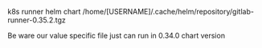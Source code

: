 k8s runner helm chart
/home/[USERNAME]/.cache/helm/repository/gitlab-runner-0.35.2.tgz


Be ware our value specific file just can run in 0.34.0 chart version
